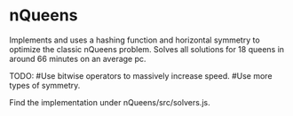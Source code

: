 # nQueens

Implements and uses a hashing function and horizontal symmetry to optimize the classic nQueens problem. 
Solves all solutions for 18 queens in around 66 minutes on an average pc. 

TODO: 
#Use bitwise operators to massively increase speed.
#Use more types of symmetry.

Find the implementation under nQueens/src/solvers.js.